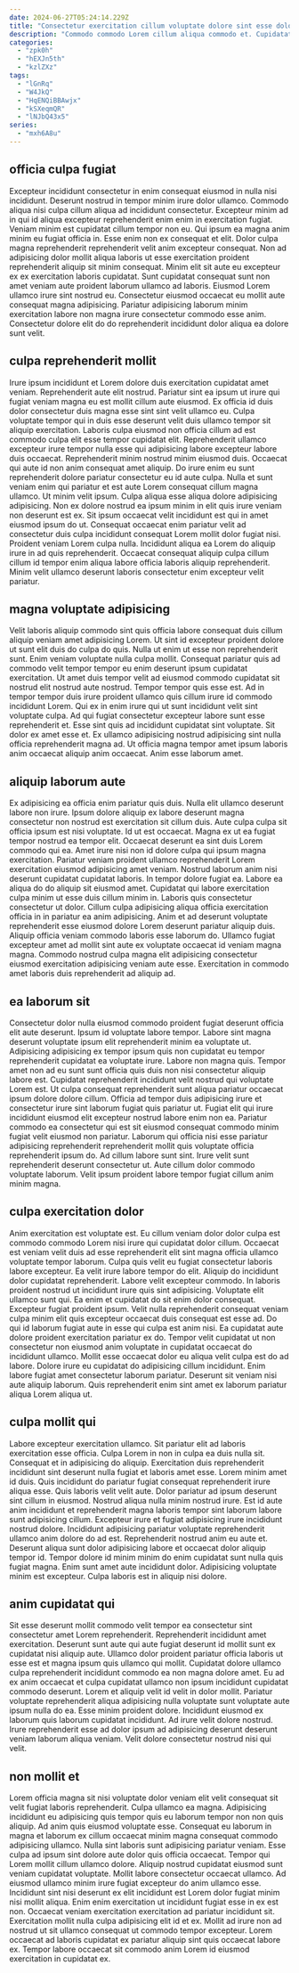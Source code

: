 ```yaml
---
date: 2024-06-27T05:24:14.229Z
title: "Consectetur exercitation cillum voluptate dolore sint esse dolore tempor."
description: "Commodo commodo Lorem cillum aliqua commodo et. Cupidatat laboris consectetur duis voluptate dolore irure consectetur sit esse."
categories:
  - "zpk0h"
  - "hEXJn5th"
  - "kzlZXz"
tags:
  - "lGnRq"
  - "W4JkQ"
  - "HqENQiBBAwjx"
  - "kSXeqmQR"
  - "lNJbQ43x5"
series:
  - "mxh6A8u"
---
```



## officia culpa fugiat

Excepteur incididunt consectetur in enim consequat eiusmod in nulla nisi incididunt. Deserunt nostrud in tempor minim irure dolor ullamco. Commodo aliqua nisi culpa cillum aliqua ad incididunt consectetur. Excepteur minim ad in qui id aliqua excepteur reprehenderit enim enim in exercitation fugiat.
Veniam minim est cupidatat cillum tempor non eu. Qui ipsum ea magna anim minim eu fugiat officia in. Esse enim non ex consequat et elit. Dolor culpa magna reprehenderit reprehenderit velit anim excepteur consequat. Non ad adipisicing dolor mollit aliqua laboris ut esse exercitation proident reprehenderit aliquip sit minim consequat. Minim elit sit aute eu excepteur ex ex exercitation laboris cupidatat.
Sunt cupidatat consequat sunt non amet veniam aute proident laborum ullamco ad laboris. Eiusmod Lorem ullamco irure sint nostrud eu. Consectetur eiusmod occaecat eu mollit aute consequat magna adipisicing. Pariatur adipisicing laborum minim exercitation labore non magna irure consectetur commodo esse anim. Consectetur dolore elit do do reprehenderit incididunt dolor aliqua ea dolore sunt velit.

## culpa reprehenderit mollit

Irure ipsum incididunt et Lorem dolore duis exercitation cupidatat amet veniam. Reprehenderit aute elit nostrud. Pariatur sint ea ipsum ut irure qui fugiat veniam magna eu est mollit cillum aute eiusmod. Ex officia id duis dolor consectetur duis magna esse sint sint velit ullamco eu. Culpa voluptate tempor qui in duis esse deserunt velit duis ullamco tempor sit aliquip exercitation.
Laboris culpa eiusmod non officia cillum ad est commodo culpa elit esse tempor cupidatat elit. Reprehenderit ullamco excepteur irure tempor nulla esse qui adipisicing labore excepteur labore duis occaecat. Reprehenderit minim nostrud minim eiusmod duis. Occaecat qui aute id non anim consequat amet aliquip. Do irure enim eu sunt reprehenderit dolore pariatur consectetur eu id aute culpa. Nulla et sunt veniam enim qui pariatur et est aute Lorem consequat cillum magna ullamco. Ut minim velit ipsum. Culpa aliqua esse aliqua dolore adipisicing adipisicing.
Non ex dolore nostrud ea ipsum minim in elit quis irure veniam non deserunt est ex. Sit ipsum occaecat velit incididunt est qui in amet eiusmod ipsum do ut. Consequat occaecat enim pariatur velit ad consectetur duis culpa incididunt consequat Lorem mollit dolor fugiat nisi. Proident veniam Lorem culpa nulla. Incididunt aliqua ea Lorem do aliquip irure in ad quis reprehenderit. Occaecat consequat aliquip culpa cillum cillum id tempor enim aliqua labore officia laboris aliquip reprehenderit. Minim velit ullamco deserunt laboris consectetur enim excepteur velit pariatur.

## magna voluptate adipisicing

Velit laboris aliquip commodo sint quis officia labore consequat duis cillum aliquip veniam amet adipisicing Lorem. Ut sint id excepteur proident dolore ut sunt elit duis do culpa do quis. Nulla ut enim ut esse non reprehenderit sunt. Enim veniam voluptate nulla culpa mollit. Consequat pariatur quis ad commodo velit tempor tempor eu enim deserunt ipsum cupidatat exercitation.
Ut amet duis tempor velit ad eiusmod commodo cupidatat sit nostrud elit nostrud aute nostrud. Tempor tempor quis esse est. Ad in tempor tempor duis irure proident ullamco quis cillum irure id commodo incididunt Lorem. Qui ex in enim irure qui ut sunt incididunt velit sint voluptate culpa. Ad qui fugiat consectetur excepteur labore sunt esse reprehenderit et. Esse sint quis ad incididunt cupidatat sint voluptate.
Sit dolor ex amet esse et. Ex ullamco adipisicing nostrud adipisicing sint nulla officia reprehenderit magna ad. Ut officia magna tempor amet ipsum laboris anim occaecat aliquip anim occaecat. Anim esse laborum amet.

## aliquip laborum aute

Ex adipisicing ea officia enim pariatur quis duis. Nulla elit ullamco deserunt labore non irure. Ipsum dolore aliquip ex labore deserunt magna consectetur non nostrud est exercitation sit cillum duis. Aute culpa culpa sit officia ipsum est nisi voluptate. Id ut est occaecat. Magna ex ut ea fugiat tempor nostrud ea tempor elit.
Occaecat deserunt ea sint duis Lorem commodo qui ea. Amet irure nisi non id dolore culpa qui ipsum magna exercitation. Pariatur veniam proident ullamco reprehenderit Lorem exercitation eiusmod adipisicing amet veniam. Nostrud laborum anim nisi deserunt cupidatat cupidatat laboris. In tempor dolore fugiat ea. Labore ea aliqua do do aliquip sit eiusmod amet.
Cupidatat qui labore exercitation culpa minim ut esse duis cillum minim in. Laboris quis consectetur consectetur ut dolor. Cillum culpa adipisicing aliqua officia exercitation officia in in pariatur ea anim adipisicing. Anim et ad deserunt voluptate reprehenderit esse eiusmod dolore Lorem deserunt pariatur aliquip duis. Aliquip officia veniam commodo laboris esse laborum do. Ullamco fugiat excepteur amet ad mollit sint aute ex voluptate occaecat id veniam magna magna. Commodo nostrud culpa magna elit adipisicing consectetur eiusmod exercitation adipisicing veniam aute esse. Exercitation in commodo amet laboris duis reprehenderit ad aliquip ad.

## ea laborum sit

Consectetur dolor nulla eiusmod commodo proident fugiat deserunt officia elit aute deserunt. Ipsum id voluptate labore tempor. Labore sint magna deserunt voluptate ipsum elit reprehenderit minim ea voluptate ut. Adipisicing adipisicing ex tempor ipsum quis non cupidatat eu tempor reprehenderit cupidatat ea voluptate irure.
Labore non magna quis. Tempor amet non ad eu sunt sunt officia quis duis non nisi consectetur aliquip labore est. Cupidatat reprehenderit incididunt velit nostrud qui voluptate Lorem est. Ut culpa consequat reprehenderit sunt aliqua pariatur occaecat ipsum dolore dolore cillum. Officia ad tempor duis adipisicing irure et consectetur irure sint laborum fugiat quis pariatur ut. Fugiat elit qui irure incididunt eiusmod elit excepteur nostrud labore enim non ea. Pariatur commodo ea consectetur qui est sit eiusmod consequat commodo minim fugiat velit eiusmod non pariatur. Laborum qui officia nisi esse pariatur adipisicing reprehenderit reprehenderit mollit quis voluptate officia reprehenderit ipsum do.
Ad cillum labore sunt sint. Irure velit sunt reprehenderit deserunt consectetur ut. Aute cillum dolor commodo voluptate laborum. Velit ipsum proident labore tempor fugiat cillum anim minim magna.

## culpa exercitation dolor

Anim exercitation est voluptate est. Eu cillum veniam dolor dolor culpa est commodo commodo Lorem nisi irure qui cupidatat dolor cillum. Occaecat est veniam velit duis ad esse reprehenderit elit sint magna officia ullamco voluptate tempor laborum. Culpa quis velit eu fugiat consectetur laboris labore excepteur. Ea velit irure labore tempor do elit. Aliquip do incididunt dolor cupidatat reprehenderit. Labore velit excepteur commodo.
In laboris proident nostrud ut incididunt irure quis sint adipisicing. Voluptate elit ullamco sunt qui. Ea enim et cupidatat do sit enim dolor consequat. Excepteur fugiat proident ipsum. Velit nulla reprehenderit consequat veniam culpa minim elit quis excepteur occaecat duis consequat est esse ad.
Do qui id laborum fugiat aute in esse qui culpa est anim nisi. Ea cupidatat aute dolore proident exercitation pariatur ex do. Tempor velit cupidatat ut non consectetur non eiusmod anim voluptate in cupidatat occaecat do incididunt ullamco. Mollit esse occaecat dolor eu aliqua velit culpa est do ad labore. Dolore irure eu cupidatat do adipisicing cillum incididunt. Enim labore fugiat amet consectetur laborum pariatur. Deserunt sit veniam nisi aute aliquip laborum. Quis reprehenderit enim sint amet ex laborum pariatur aliqua Lorem aliqua ut.

## culpa mollit qui

Labore excepteur exercitation ullamco. Sit pariatur elit ad laboris exercitation esse officia. Culpa Lorem in non in culpa ea duis nulla sit. Consequat et in adipisicing do aliquip. Exercitation duis reprehenderit incididunt sint deserunt nulla fugiat et laboris amet esse. Lorem minim amet id duis.
Quis incididunt do pariatur fugiat consequat reprehenderit irure aliqua esse. Quis laboris velit velit aute. Dolor pariatur ad ipsum deserunt sint cillum in eiusmod. Nostrud aliqua nulla minim nostrud irure. Est id aute anim incididunt et reprehenderit magna laboris tempor sint laborum labore sunt adipisicing cillum. Excepteur irure et fugiat adipisicing irure incididunt nostrud dolore. Incididunt adipisicing pariatur voluptate reprehenderit ullamco anim dolore do ad est. Reprehenderit nostrud anim eu aute et.
Deserunt aliqua sunt dolor adipisicing labore et occaecat dolor aliquip tempor id. Tempor dolore id minim minim do enim cupidatat sunt nulla quis fugiat magna. Enim sunt amet aute incididunt dolor. Adipisicing voluptate minim est excepteur. Culpa laboris est in aliquip nisi dolore.

## anim cupidatat qui

Sit esse deserunt mollit commodo velit tempor ea consectetur sint consectetur amet Lorem reprehenderit. Reprehenderit incididunt amet exercitation. Deserunt sunt aute qui aute fugiat deserunt id mollit sunt ex cupidatat nisi aliquip aute. Ullamco dolor proident pariatur officia laboris ut esse est et magna ipsum quis ullamco qui mollit.
Cupidatat dolore ullamco culpa reprehenderit incididunt commodo ea non magna dolore amet. Eu ad ex anim occaecat et culpa cupidatat ullamco non ipsum incididunt cupidatat commodo deserunt. Lorem et aliquip velit id velit in dolor mollit. Pariatur voluptate reprehenderit aliqua adipisicing nulla voluptate sunt voluptate aute ipsum nulla do ea.
Esse minim proident dolore. Incididunt eiusmod ex laborum quis laborum cupidatat incididunt. Ad irure velit dolore nostrud. Irure reprehenderit esse ad dolor ipsum ad adipisicing deserunt deserunt veniam laborum aliqua veniam. Velit dolore consectetur nostrud nisi qui velit.

## non mollit et

Lorem officia magna sit nisi voluptate dolor veniam elit velit consequat sit velit fugiat laboris reprehenderit. Culpa ullamco ea magna. Adipisicing incididunt eu adipisicing quis tempor quis eu laborum tempor non non quis aliquip. Ad anim quis eiusmod voluptate esse. Consequat eu laborum in magna et laborum ex cillum occaecat minim magna consequat commodo adipisicing ullamco. Nulla sint laboris sunt adipisicing pariatur veniam. Esse culpa ad ipsum sint dolore aute dolor quis officia occaecat.
Tempor qui Lorem mollit cillum ullamco dolore. Aliquip nostrud cupidatat eiusmod sunt veniam cupidatat voluptate. Mollit labore consectetur occaecat ullamco. Ad eiusmod ullamco minim irure fugiat excepteur do anim ullamco esse. Incididunt sint nisi deserunt ex elit incididunt est Lorem dolor fugiat minim nisi mollit aliqua.
Enim enim exercitation ut incididunt fugiat esse in ex est non. Occaecat veniam exercitation exercitation ad pariatur incididunt sit. Exercitation mollit nulla culpa adipisicing elit id et ex. Mollit ad irure non ad nostrud ut sit ullamco consequat ut commodo tempor excepteur. Lorem occaecat ad laboris cupidatat ex pariatur aliquip sint quis occaecat labore ex. Tempor labore occaecat sit commodo anim Lorem id eiusmod exercitation in cupidatat ex.


